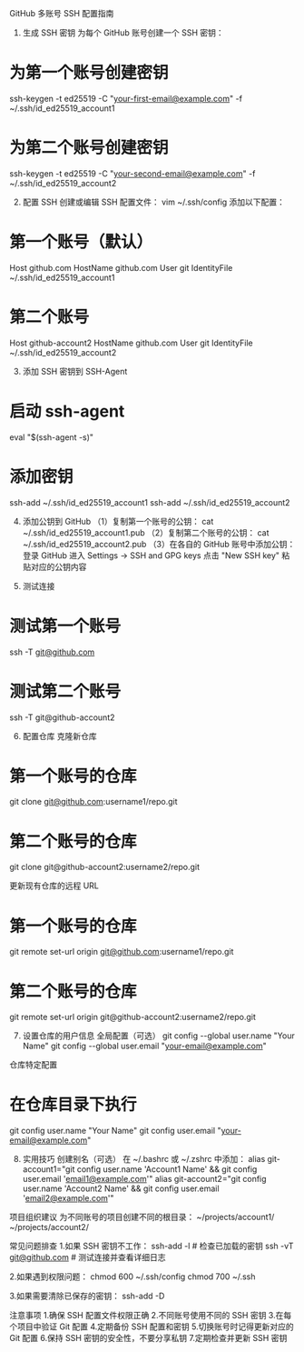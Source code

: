 GitHub 多账号 SSH 配置指南
1. 生成 SSH 密钥
为每个 GitHub 账号创建一个 SSH 密钥：

# 为第一个账号创建密钥
ssh-keygen -t ed25519 -C "your-first-email@example.com" -f ~/.ssh/id_ed25519_account1

# 为第二个账号创建密钥
ssh-keygen -t ed25519 -C "your-second-email@example.com" -f ~/.ssh/id_ed25519_account2

2. 配置 SSH
创建或编辑 SSH 配置文件：
vim ~/.ssh/config
添加以下配置：

# 第一个账号（默认）
Host github.com
    HostName github.com
    User git
    IdentityFile ~/.ssh/id_ed25519_account1

# 第二个账号
Host github-account2
    HostName github.com
    User git
    IdentityFile ~/.ssh/id_ed25519_account2

3. 添加 SSH 密钥到 SSH-Agent
# 启动 ssh-agent
eval "$(ssh-agent -s)"

# 添加密钥
ssh-add ~/.ssh/id_ed25519_account1
ssh-add ~/.ssh/id_ed25519_account2

4. 添加公钥到 GitHub
（1）复制第一个账号的公钥：
cat ~/.ssh/id_ed25519_account1.pub
（2）复制第二个账号的公钥：
cat ~/.ssh/id_ed25519_account2.pub
（3）在各自的 GitHub 账号中添加公钥：
    登录 GitHub
    进入 Settings -> SSH and GPG keys
    点击 "New SSH key" 
    粘贴对应的公钥内容

5. 测试连接
# 测试第一个账号
ssh -T git@github.com
# 测试第二个账号
ssh -T git@github-account2

6. 配置仓库
克隆新仓库
# 第一个账号的仓库
git clone git@github.com:username1/repo.git
# 第二个账号的仓库
git clone git@github-account2:username2/repo.git

更新现有仓库的远程 URL
# 第一个账号的仓库
git remote set-url origin git@github.com:username1/repo.git
# 第二个账号的仓库
git remote set-url origin git@github-account2:username2/repo.git

7. 设置仓库的用户信息
全局配置（可选）
git config --global user.name "Your Name"
git config --global user.email "your-email@example.com"

仓库特定配置
# 在仓库目录下执行
git config user.name "Your Name"
git config user.email "your-email@example.com"

8. 实用技巧
创建别名（可选）
在 ~/.bashrc 或 ~/.zshrc 中添加：
alias git-account1="git config user.name 'Account1 Name' && git config user.email 'email1@example.com'"
alias git-account2="git config user.name 'Account2 Name' && git config user.email 'email2@example.com'"

项目组织建议
为不同账号的项目创建不同的根目录：
~/projects/account1/
~/projects/account2/

常见问题排查
1.如果 SSH 密钥不工作：
ssh-add -l  # 检查已加载的密钥
ssh -vT git@github.com  # 测试连接并查看详细日志

2.如果遇到权限问题：
chmod 600 ~/.ssh/config
chmod 700 ~/.ssh

3.如果需要清除已保存的密钥：
ssh-add -D

注意事项
    1.确保 SSH 配置文件权限正确
    2.不同账号使用不同的 SSH 密钥
    3.在每个项目中验证 Git 配置
    4.定期备份 SSH 配置和密钥
    5.切换账号时记得更新对应的 Git 配置
    6.保持 SSH 密钥的安全性，不要分享私钥
    7.定期检查并更新 SSH 密钥


